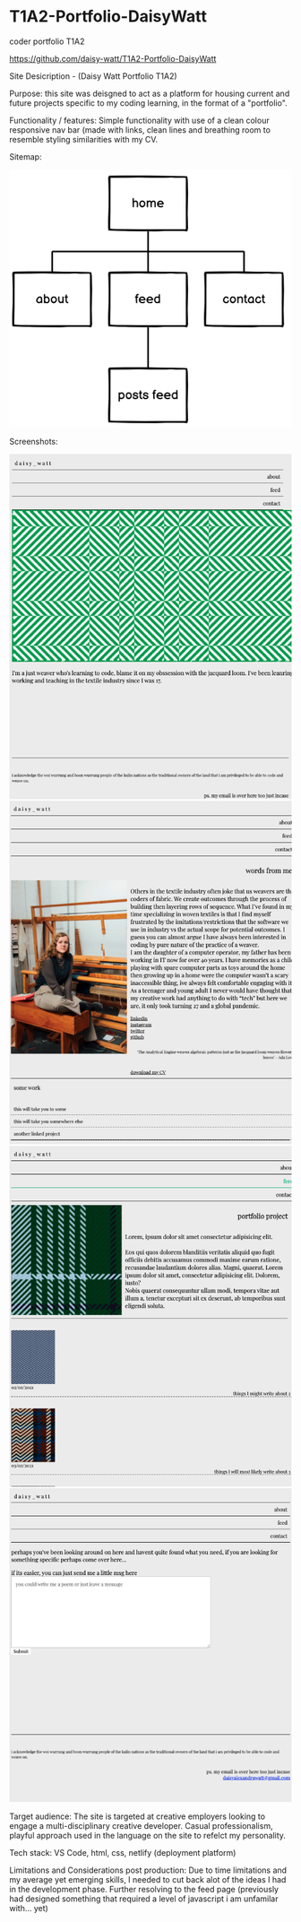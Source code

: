 # T1A2-Portfolio-DaisyWatt

coder portfolio T1A2
<!-- link (URL) to my published portfolio website -->
https://github.com/daisy-watt/T1A2-Portfolio-DaisyWatt

Site Desicription - (Daisy Watt Portfolio T1A2)

Purpose:
this site was deisgned to act as a platform for housing current and future projects specific to my coding learning, in the format of a "portfolio".

Functionality / features:
Simple functionality with use of a clean colour responsive nav bar (made with links, clean lines and breathing room to resemble styling similarities with my CV.

Sitemap:

![Sitemap screenshot](./images/sitemap.png)

Screenshots: 

![Index page screenshot](./images/screenshot-index.png)
![About page screenshot](./images/screenshot-about.png)
![Feed page screenshot](./images/screenshot-feed.png)
![Contact page screenshot](./images/screenshot-contact.png)

Target audience:
The site is targeted at creative employers looking to engage a multi-disciplinary creative developer. Casual professionalism, playful approach used in the language on the site to refelct my personality.

Tech stack:
VS Code, html, css, netlify (deployment platform)

Limitations and Considerations post production:
Due to time limitations and my average yet emerging skills, I needed to cut back alot of the ideas I had in the development phase. Further resolving to the feed page (previously had designed something that required a level of javascript i am unfamilar with... yet)